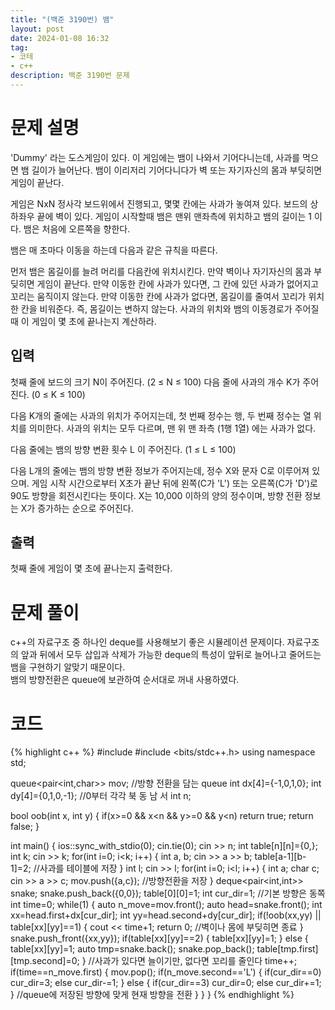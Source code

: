 ```yaml
---
title: "(백준 3190번) 뱀"
layout: post
date: 2024-01-08 16:32
tag:
- 코테
- c++
description: 백준 3190번 문제
---
```


# 문제 설명  
'Dummy' 라는 도스게임이 있다. 이 게임에는 뱀이 나와서 기어다니는데, 사과를 먹으면 뱀 길이가 늘어난다. 뱀이 이리저리 기어다니다가 벽 또는 자기자신의 몸과 부딪히면 게임이 끝난다.

게임은 NxN 정사각 보드위에서 진행되고, 몇몇 칸에는 사과가 놓여져 있다. 보드의 상하좌우 끝에 벽이 있다. 게임이 시작할때 뱀은 맨위 맨좌측에 위치하고 뱀의 길이는 1 이다. 뱀은 처음에 오른쪽을 향한다.

뱀은 매 초마다 이동을 하는데 다음과 같은 규칙을 따른다.

먼저 뱀은 몸길이를 늘려 머리를 다음칸에 위치시킨다.
만약 벽이나 자기자신의 몸과 부딪히면 게임이 끝난다.
만약 이동한 칸에 사과가 있다면, 그 칸에 있던 사과가 없어지고 꼬리는 움직이지 않는다.
만약 이동한 칸에 사과가 없다면, 몸길이를 줄여서 꼬리가 위치한 칸을 비워준다. 즉, 몸길이는 변하지 않는다.
사과의 위치와 뱀의 이동경로가 주어질 때 이 게임이 몇 초에 끝나는지 계산하라.
  
## 입력  
첫째 줄에 보드의 크기 N이 주어진다. (2 ≤ N ≤ 100) 다음 줄에 사과의 개수 K가 주어진다. (0 ≤ K ≤ 100)

다음 K개의 줄에는 사과의 위치가 주어지는데, 첫 번째 정수는 행, 두 번째 정수는 열 위치를 의미한다. 사과의 위치는 모두 다르며, 맨 위 맨 좌측 (1행 1열) 에는 사과가 없다.

다음 줄에는 뱀의 방향 변환 횟수 L 이 주어진다. (1 ≤ L ≤ 100)

다음 L개의 줄에는 뱀의 방향 변환 정보가 주어지는데, 정수 X와 문자 C로 이루어져 있으며. 게임 시작 시간으로부터 X초가 끝난 뒤에 왼쪽(C가 'L') 또는 오른쪽(C가 'D')로 90도 방향을 회전시킨다는 뜻이다. X는 10,000 이하의 양의 정수이며, 방향 전환 정보는 X가 증가하는 순으로 주어진다.  

## 출력
첫째 줄에 게임이 몇 초에 끝나는지 출력한다.  

# 문제 풀이  
 c++의 자료구조 중 하나인 deque를 사용해보기 좋은 시뮬레이션 문제이다. 자료구조의 앞과 뒤에서 모두 삽입과 삭제가 가능한 deque의 특성이 앞뒤로 늘어나고 줄어드는 뱀을 구현하기 알맞기 때문이다.  
 뱀의 방향전환은 queue에 보관하여 순서대로 꺼내 사용하였다.

# 코드
{% highlight c++ %}
#include <iostream>
#include <bits/stdc++.h>
using namespace std;

queue<pair<int,char>> mov; //방향 전환을 담는 queue
int dx[4]={-1,0,1,0};
int dy[4]={0,1,0,-1}; //0부터 각각 북 동 남 서
int n;

bool oob(int x, int y) {
    if(x>=0 && x<n && y>=0 && y<n) return true;
    return false;
}

int main() {
    ios::sync_with_stdio(0);
    cin.tie(0);
    cin >> n;
    int table[n][n]={0,};
    int k; cin >> k;
    for(int i=0; i<k; i++) {
        int a, b;
        cin >> a >> b;
        table[a-1][b-1]=2; //사과를 테이블에 저장
    }
    int l; cin >> l;
    for(int i=0; i<l; i++) {
        int a; char c;
        cin >> a >> c;
        mov.push({a,c}); //방향전환을 저장
    }
    deque<pair<int,int>> snake;
    snake.push_back({0,0}); table[0][0]=1;
    int cur_dir=1; //기본 방향은 동쪽
    int time=0;
    while(1) {
        auto n_move=mov.front();
        auto head=snake.front();
        int xx=head.first+dx[cur_dir];
        int yy=head.second+dy[cur_dir];
        if(!oob(xx,yy) || table[xx][yy]==1) {
            cout << time+1; return 0; //벽이나 몸에 부딪히면 종료
        }
        snake.push_front({xx,yy});
        if(table[xx][yy]==2) {
            table[xx][yy]=1;
        }
        else {
            table[xx][yy]=1; auto tmp=snake.back();
            snake.pop_back(); table[tmp.first][tmp.second]=0;
        } //사과가 있다면 늘이기만, 없다면 꼬리를 줄인다
        time++;
        if(time==n_move.first) {
            mov.pop();
            if(n_move.second=='L') {
                if(cur_dir==0) cur_dir=3;
                else cur_dir-=1;
            }
            else {
                if(cur_dir==3) cur_dir=0;
                else cur_dir+=1;
            } //queue에 저장된 방향에 맞게 현재 방향을 전환
        }
    }
}
{% endhighlight %}